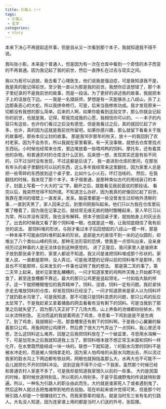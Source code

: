 ```yaml
---
title: 引路人（一）
tags: 
 - 引路人
 - 玄学
categories: 
 - story 
---
```

本来下决心不再提起这件事，但是自从又一次看到那个本子，我就知道我不得不说。

我叫张小影，本来是个普通人，但是因为有一次在仓库中看到一个奇怪的本子而变的不再普通。因为我记起了我的前世，然后一直挣扎在过去与现实之间。

<!--more-->
我以为我可以逃脱，我去看了心理医生，他们说我是强迫症，可是我知道我不是，我是真的能记得前世。至少我一直以为那是我的前世。我想你应该想错了，那个本子里纪录的不是我前世的故事，而是一段话。为了更好的讲述我的故事，我就把本子上的话放在下边。－－我是一名猎妖师，梦想是有一天能够杀上八歧山，杀了上边那条恶心的大蛇。所以我拼命修行。可是，后来当我修炼功成。我才发现原来一切都没有我想的那么简单。后来的人啊，如果你能看到这段文字，那么你就会记起你的前世，也就是我，记得，帮我完成我的心愿，我相信你可以的。－－本子的内容只有这些，也许你们看过之后没有感觉，但是我看过之后，真的就回忆起了许多，也许，真的因为这就是我前世所留吧。如果你感兴趣，那么就留下看看关于我的故事吧，那些本应尘封的故事。
那是我16岁那年的秋天，放十一的我回到了农村老家。因为不会务农，所以我就在家里看家。有一天没事做，就想去仓库里找点东西玩。小时候也经常来仓库，里边堆放着一些喂鸡鸭的饲料，摩托车，还有着其他的杂物。和普通农村的仓库没什么区别。后来想一想，发现其实还是有些不同的，只不过当时没有发现，不过这都是后话了。 我一直进到仓库的里间，在那张有年头的桌子里翻找可以玩的东西，这么多年我经常来这里翻找，因为家里人总是把一些零碎的东西放到这个桌子里，比如什么小火石，坏灯泡啥的。 然后，在我翻找的时候，我发现了那个本子。本子很普通，是那种类似古代的用线装订的本子，封面上写着一个大大的“尘”字。翻开之后，就能看见我前面说的那段话。 看完以后，我突然觉得不知所措。不知道怎么办好，因为我真的好像回忆起了前世。 我靠在里间的墙壁上一直发呆，发呆。脑袋里都是一些没曾发生过却格外清晰的事…一直到天黑了，家人回来之后，到里间把我叫起来。他们只以为我在仓库里玩累了睡着了，因为我在记事之后，就经常无缘无故的随时酣睡起来，家人早已习以为常，所以并没有深究，我也没有解释。把本子放回桌子里，就拍拍身上的灰出去了。出去的时候我又看了那个饲料堆一眼，也就是这一眼，让我彻底相信了我有前世的说法。 那饲料堆的形状，与刚才看过本子后回想起的八歧山一模一样，那是一种本来不可能由饲料堆积起来的形状。底部是大约直径不到一米的近似圆形，却堆出了八个类似山峰的形状。那种无法形容的恐惧，使我差一点惊叫出来，没亲身经历过这种事的人是无法体会到这种感觉的。 进了正屋后，我问家里人是谁把本子放到那张桌子里的，家里人都说不知道。我又问是谁把饲料堆成那个形状的。家里人说，一直都是那样，没人弄过。可是我清楚的记得以前的饲料堆不是那样，而且也不可能那样，后来发生的一件事也证明了我的想法。
那是第二天的事了。第二天早上起来，就听见家里乱糟糟的，一问才知道家里的鸡鸭昨天晚上开始都不吃食了，甚至连食槽都不靠近。最大的那只公鸡更是竖起颈毛，一付如临大敌的样子。这一下就把睡眼惺忪的我弄精神了。饲料，没错，饲料一定有问题。我赶紧快步走去堆放饲料的仓库，却发现饲料已经没了。一问才知道原来是家人以为饲料坏了就扔脏水沟里了。可是我知道，那不可能只是饲料变质的问题，那只公鸡的反应太反常了。于是我赶紧又拿着捕鱼的网去看看有没有剩下的饲料。可是当我到了那里之后就失望了。因为那几天正好下了几场大雨，山上养鱼的池塘都纷纷排水，所以水流特别急。 无功而返的我提着网去了鸡舍，寻思看一下鸡到底是不是生病了。到了鸡舍，我就眼前一亮。那食槽里还有剩下的饲料啊，于是我小心翼翼的躲着那只公鸡，用鱼网把公鸡撵开，然后费了很大力气弄出了一点饲料，我心里还寻思，怎么这饲料这么难弄。回屋之后我把饲料放在了一个破盆里，寻思用水溶解一下，可是加完水之后我就知道我上当了。那饲料根本就不想正常玉米面和饲料一样化开，在水里既然能结成一块一块的。联想一下就知道，丫的脏水沟里的饲料不是被水冲走的，而是被人悄悄拿走的。因为家人怕鸡啥的从脏水沟跑出去，所以流过我家的脏水沟上下两边都有铁丝网，网眼也就拇指盖那么大，水再大也不可能不一会儿就把化不开的饲料冲没。 说到这我不得不介绍一下我家。虽然那个时候已经和普通农村人家差不多了，可是我却是知道我家很久以前的一些事。 大约是民国的时候，那时候世道特别乱，所以死的人特别多。于是乎孤魂野鬼的传说就特别普遍。所以，一种名为引路人的职业由此而生。大约就是谁家死人了或者遇到鬼了，然后这种人就过去把鬼魂带到地府去投胎。现在听起来或许觉得可笑，但是那个时候引路人却是一个很赚钱的工作。而我家那辈的祖先，就是当时东三省有名的引路人。大名没人知道，因为连家谱上用的都是当时人们送的外号，张狐狸。


